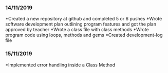 ### 14/11/2019

*Created a new repository at github and completed 5 or 6 pushes
*Wrote software development plan outlining program features and got the plan approved by teacher
*Wrote a class file with class methods
*Wrote program code using loops, methods and gems
*Created development-log file

### 15/11/2019

*Implemented error handling inside a Class Method




